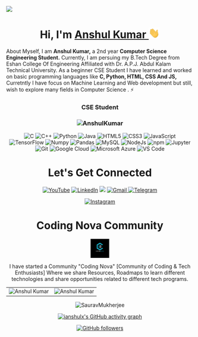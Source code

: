 ![](https://github.com/ianshulx/ianshulx/blob/main/header.gif)
<h1 align="center" >Hi, I'm <a href="https://www.linkedin.com/in/ianshulx/" target="_blank"> Anshul Kumar </a><img src="https://github.com/ABSphreak/ABSphreak/blob/master/gifs/Hi.gif" width="30px"></h1>
<!-- <img width="40%" align="right"   src="https://github.com/ianshulx/ianshulx/blob/main/workbench.svg" > -->

About Myself, I am <b>Anshul Kumar,</b> a 2nd year <b>Computer Science Engineering Student.</b> Currently, I am persuing my B.Tech Degree from Eshan College Of Engineering Affiliated with Dr. A.P.J. Abdul Kalam Technical University.</b> As a beginner CSE Student I have learned and worked on basic programming languages like <b>C, Python, HTML, CSS And JS,</b> Curretntly I have focus on Machine Learning and Web development but still, wish to explore many fields in Computer Science . ⚡

<h3 align="center"> CSE Student</h3>

<h3><p align="center"> <img src="https://komarev.com/ghpvc/?username=ianshulx&label=Profile%20views&color=6805D3&style=flat" alt="AnshulKumar" /> </p></h3>
   <div align="center">

<!-- <h1>Technical Skills 🛠</h1> -->
   


<p align="center"> 
<img alt="C" src="https://img.shields.io/badge/c-%2300599C.svg?&style=for-the-badge&logo=c&logoColor=white" />
<img alt="C++" src="https://img.shields.io/badge/c++-%2300599C.svg?&style=for-the-badge&logo=c%2B%2B&ogoColor=white" />
 <img alt="Python" src="https://img.shields.io/badge/python-%2314354C.svg?style=for-the-badge&logo=python&logoColor=white"/>
 <img alt="Java" src="https://img.shields.io/badge/java-%23ED8B00.svg?&style=for-the-badge&logo=java&logoColor=white" />
<img alt="HTML5" src="https://img.shields.io/badge/html5-%23E34F26.svg?&style=for-the-badge&logo=html5&logoColor=white" />
 <img alt="CSS3" src="https://img.shields.io/badge/css3-%231572B6.svg?&style=for-the-badge&logo=css3&logoColor=white" />
 <img alt="JavaScript" src="https://img.shields.io/badge/javascript-%23323330.svg?&style=for-the-badge&logo=javascript&logoColor=%23F7DF1E" />
 <img alt="TensorFlow" src="https://img.shields.io/badge/TensorFlow-FF6F00?style=for-the-badge&logo=TensorFlow&logoColor=white" />
<img alt="Numpy" src="https://img.shields.io/badge/Numpy-777BB4?style=for-the-badge&logo=numpy&logoColor=white" />
 <img alt="Pandas" src="https://img.shields.io/badge/Pandas-2C2D72?style=for-the-badge&logo=pandas&logoColor=white" />
 <img alt="MySQL" src="https://img.shields.io/badge/MySQL-00000F?style=for-the-badge&logo=mysql&logoColor=white" />
 <img alt="NodeJs" src="https://img.shields.io/badge/Node.js-339933?style=for-the-badge&logo=nodedotjs&logoColor=white" />
  <img alt="npm" src="https://img.shields.io/badge/npm-CB3837?style=for-the-badge&logo=npm&logoColor=white" />
  <img alt="Jupyter" src="https://img.shields.io/badge/Jupyter-F37626.svg?&style=for-the-badge&logo=Jupyter&logoColor=white" />
  <img alt="Git" src="https://img.shields.io/badge/Git-F05032?style=for-the-badge&logo=git&logoColor=white" />
  <img alt="Google Cloud" src="https://img.shields.io/badge/Google_Cloud-4285F4?style=for-the-badge&logo=google-cloud&logoColor=white" />
  <img alt="Microsoft Azure" src="https://img.shields.io/badge/microsoft%20azure-0089D6?style=for-the-badge&logo=microsoft-azure&logoColor=white" />
  <img alt="VS Code" src="https://img.shields.io/badge/Visual_Studio_Code-0078D4?style=for-the-badge&logo=visual%20studio%20code&logoColor=white" />
 </p>


<!-- I believe in implementing the knowledge which you have. Projects play a major role in showcasing your skills. They help in predicting skills of a person. So let's have a look at my project section. -->



 <h1 align="center">Let's Get Connected</h1>

<div align="center">

<a  href="#" target="_blank"><img alt="YouTube" src="https://img.shields.io/badge/Youtube-%23FF0000.svg?style=for-the-badge&logo=YouTube&logoColor=white" /></a>
<a  href="https://www.linkedin.com/in/ianshulx/" target="_blank"><img alt="LinkedIn" src="https://img.shields.io/badge/linkedin%20-%230077B5.svg?&style=for-the-badge&logo=linkedin&logoColor=white" /></a>
<a href="https://twitter.com/ianshulx" target="_blank"><img src="https://img.shields.io/badge/twitter-%2300acee.svg?&style=for-the-badge&logo=twitter&logoColor=white&alt=twitter" /></a>
<a href="akfz006@gmail.com"><img  alt="Gmail" src="https://img.shields.io/badge/Gmail-D14836?style=for-the-badge&logo=gmail&logoColor=white" />
<a  href="https://t.me/ianshulx"><img alt=" Telegram" src="https://img.shields.io/badge/Telegram-2CA5E0?style=for-the-badge&logo=telegram&logoColor=white"></a>

<a  href="https://www.instagram.com/ianshulx"><img alt="Instagram" src="https://img.shields.io/badge/Instagram-E4405F?style=for-the-badge&logo=instagram&logoColor=white">
   </a>

   
   
</div>
  

   <div align="center">
      
   <h1 align="center">Coding Nova Community</h1>
      <img width="10%" align="center"   src="https://github.com/ianshulx/ianshulx/blob/main/Coding%20Nova.png" >
 
I have started a Community  "Coding Nova"  [Community of Coding & Tech Enthusiasts] Where we share Resources, Roadmaps to learn different technologies and share opportunities related to different tech programs.


 </div>
   
   
<table>
  <tr>
   
<td><img src="https://github-readme-stats.vercel.app/api?username=ianshulx&include_all_commits=true&count_private=true&show_icons=true&line_height=20&title_color=7A7ADB&icon_color=2234AE&text_color=D3D3D3&bg_color=0,000000,130F40" alt="Anshul Kumar" />
    <td><img src="https://github-readme-stats.vercel.app/api/top-langs?username=ianshulx&show_icons=true&locale=en&layout=compact&title_color=7A7ADB&icon_color=2234AE&text_color=D3D3D3&bg_color=0,000000,130F40" alt="Anshul Kumar" /></td>
  </tr>
</table>

<div align="center">
<p><img align="center" src="https://github-readme-streak-stats.herokuapp.com/?user=ianshulx&theme=dark" alt="SauravMukherjee" /></p>
  </div>

 [![ianshulx's GitHub activity graph](https://activity-graph.herokuapp.com/graph?username=ianshulx&theme=xcode)](https://git.io/ianshulx)
   
   

[![GitHub followers](https://img.shields.io/github/followers/ianshulx.svg?style=social&label=Follow)](https://github.com/ianshulx?tab=followers)

